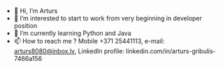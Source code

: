 - 👋 Hi, I’m Arturs
- 👀 I’m interested to start to work from very beginning in developer position
- 🌱 I’m currently learning Python and Java
- 📫 How to reach me ? Mobile +371 25441113, e-mail: arturs8080@inbox.lv, LinkedIn profile: linkedin.com/in/arturs-gribulis-7466a156

<!---
Arturs8080/Arturs8080 is a ✨ special ✨ repository because its `README.md` (this file) appears on your GitHub profile.
You can click the Preview link to take a look at your changes.
--->
